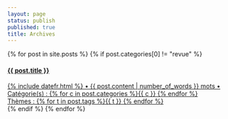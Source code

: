 ```yaml
---
layout: page
status: publish
published: true
title: Archives
---
```


<div class="list-group" markdown="0">
{% for post in site.posts %}
{% if post.categories[0] != "revue" %}
    <a class="list-group-item" href="{{ post.url }}">
        <h4 class="list-group-item-leading">{{ post.title }}</h4>
        <div class="list-group-item-text" markdown="0">
            {% include datefr.html %} • 
            {{ post.content | number_of_words }} mots • 
            Catégorie(s) : {% for c in post.categories %}{{ c }}   {% endfor %}<br />
            Thèmes : {% for t in post.tags %}{{ t }}   {% endfor %}
        </div>
    </a>
{% endif %}
{% endfor %}    
</div>